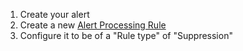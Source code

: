 1. Create your alert
2. Create a new [Alert Processing Rule]([g-rules?tabs=portal](https://learn.microsoft.com/en-us/azure/azure-monitor/alerts/alerts-processing-rules?tabs=portal))
3. Configure it to be of a "Rule type" of "Suppression"
